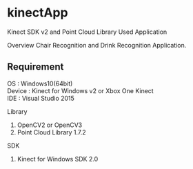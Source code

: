 # kinectApp
Kinect SDK v2 and Point Cloud Library Used Application

Overview
Chair Recognition and Drink Recognition Application.

## Requirement
OS : Windows10(64bit)  
Device : Kinect for Windows v2 or Xbox One Kinect  
IDE : Visual Studio 2015  
  
Library  
1. OpenCV2 or OpenCV3  
2. Point Cloud Library 1.7.2  
  
SDK  
1. Kinect for Windows SDK 2.0
